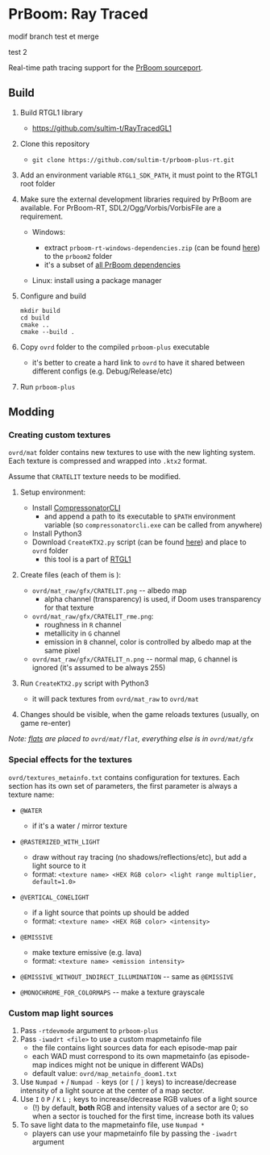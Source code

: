 # PrBoom: Ray Traced

modif branch test et merge 

test 2


Real-time path tracing support for the [PrBoom sourceport](https://github.com/coelckers/prboom-plus).



## Build

1. Build RTGL1 library
    * https://github.com/sultim-t/RayTracedGL1

1. Clone this repository
    * `git clone https://github.com/sultim-t/prboom-plus-rt.git`

1. Add an environment variable `RTGL1_SDK_PATH`, it must point to the RTGL1 root folder

1. Make sure the external development libraries required by PrBoom are available. For PrBoom-RT, SDL2/Ogg/Vorbis/VorbisFile are a requirement.
    
    * Windows: 
        * extract `prboom-rt-windows-dependencies.zip` (can be found [here](https://github.com/sultim-t/prboom-plus-rt/releases/tag/v2.6.1-rt1.0.2)) to the `prboom2` folder
        * it's a subset of [all PrBoom dependencies](https://github.com/coelckers/prboom-plus/releases/tag/windows_dependencies)
 
    * Linux: install using a package manager

1. Configure and build
    ```
    mkdir build
    cd build
    cmake ..
    cmake --build .
    ```
    
1. Copy `ovrd` folder to the compiled `prboom-plus` executable
    * it's better to create a hard link to `ovrd` to have it shared between different configs (e.g. Debug/Release/etc) 

1. Run `prboom-plus`



## Modding

### Creating custom textures

`ovrd/mat` folder contains new textures to use with the new lighting system. 
Each texture is compressed and wrapped into `.ktx2` format.

Assume that `CRATELIT` texture needs to be modified.

1. Setup environment:
    * Install [CompressonatorCLI](https://gpuopen.com/compressonator/) 
        * and append a path to its executable to `$PATH` environment variable (so `compressonatorcli.exe` can be called from anywhere)
    * Install Python3
    * Download `CreateKTX2.py` script (can be found [here](https://github.com/sultim-t/prboom-plus-rt/releases/tag/v2.6.1-rt1.0.2)) and place to `ovrd` folder
        * this tool is a part of [RTGL1](https://github.com/sultim-t/RayTracedGL1#textures)

1. Create files (each of them is ):
    * `ovrd/mat_raw/gfx/CRATELIT.png` -- albedo map
        * alpha channel (transparency) is used, if Doom uses transparency for that texture 
    * `ovrd/mat_raw/gfx/CRATELIT_rme.png`:
        * roughness in `R` channel
        * metallicity in `G` channel
        * emission in `B` channel, color is controlled by albedo map at the same pixel
    * `ovrd/mat_raw/gfx/CRATELIT_n.png` -- normal map, `G` channel is ignored (it's assumed to be always 255) 
1. Run `CreateKTX2.py` script with Python3
    * it will pack textures from `ovrd/mat_raw` to `ovrd/mat`

1. Changes should be visible, when the game reloads textures (usually, on game re-enter)

*Note: [flats](https://doom.fandom.com/wiki/Flat) are placed to `ovrd/mat/flat`, everything else is in `ovrd/mat/gfx`*



### Special effects for the textures
`ovrd/textures_metainfo.txt` contains configuration for textures. Each section has its own set of parameters, the first parameter is always a texture name:
* `@WATER`
    * if it's a water / mirror texture 

* `@RASTERIZED_WITH_LIGHT`
    * draw without ray tracing (no shadows/reflections/etc), but add a light source to it
    * format: `<texture name> <HEX RGB color> <light range multiplier, default=1.0>`

* `@VERTICAL_CONELIGHT`
    * if a light source that points up should be added  
    * format: `<texture name> <HEX RGB color> <intensity>`

* `@EMISSIVE`
    * make texture emissive (e.g. lava)
    * format: `<texture name> <emission intensity>`
    

* `@EMISSIVE_WITHOUT_INDIRECT_ILLUMINATION` -- same as `@EMISSIVE`

* `@MONOCHROME_FOR_COLORMAPS` -- make a texture grayscale



### Custom map light sources



1. Pass `-rtdevmode` argument to `prboom-plus`
2. Pass `-iwadrt <file>` to use a custom mapmetainfo file
    * the file contains light sources data for each episode-map pair
    * each WAD must correspond to its own mapmetainfo (as episode-map indices might not be unique in different WADs)
    * default value: `ovrd/map_metainfo_doom1.txt`
4. Use `Numpad +` / `Numpad -` keys (or `[` / `]` keys) to increase/decrease intensity of a light source at the center of a map sector.
6. Use `I` `O` `P` / `K` `L` `;` keys to increase/decrease RGB values of a light source
    * (!) by default, **both** RGB and intensity values of a sector are 0; so when a sector is touched for the first time, increase both its values
8. To save light data to the mapmetainfo file, use `Numpad *`
    * players can use your mapmetainfo file by passing the `-iwadrt` argument
    

